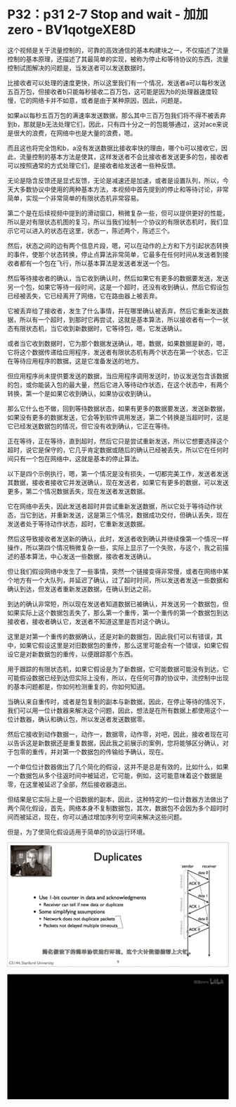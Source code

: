 # P32：p31 2-7 Stop and wait - 加加zero - BV1qotgeXE8D

这个视频是关于流量控制的，可靠的高效通信的基本构建块之一，不仅描述了流量控制的基本原理，还描述了其最简单的实现，被称为停止和等待协议的东西，流量控制试图解决的问题是，当发送者可以发送数据时。

比接收者可以处理的速度更快，所以这里我们有一个情况，发送者a可以每秒发送五百万包，但接收者b只能每秒接收二百万包，这可能是因为b的处理器速度较慢，它的网络卡并不如意，或者是由于某种原因，因此，问题是。

如果a以每秒五百万包的满速率发送数据，那么其中三百万包我们将不得不被丢弃到b，那就是b无法处理它们，因此，只有四十分之一的包能够通过，这对ace来说是很大的浪费，在网络中也是大量的浪费，嗯。

而且这也将完全饱和b，a没有发送数据比接收率快的理由，哪个b可以接收它，因此，流量控制的基本方法是使其，这样发送者不会比接收者发送更多的包，接收者可以按照通常的方式处理它们，是接收者给发送者一些种反馈。

无论是隐含反馈还是显式反馈，无论是减速还是加速，或者是设置队列，所以，今天大多数协议中使用的两种基本方法，本视频中首先提到的停止和等待讨论，非常简单，实现一个非常简单的有限状态机非常容易。

第二个是在后续视频中提到的滑动窗口，稍微复杂一些，但可以提供更好的性能，所以是对有限状态机图的复习，所以当我们绘制一个协议的有限状态机时，我们显示它可以进入的状态在这里，状态一，陈述两个，陈述三个。

然后，状态之间的边有两个信息片段，嗯，可以在动作的上方和下方引起状态转换的事件，使那个状态转换，停止点算法非常简单，它最多在任何时间从发送者到接收者都有一个包在飞行，所以基本算法是发送者发送一个包。

然后等待接收者的确认，当它收到确认时，然后如果它有更多的数据要发送，发送另一个包，如果它等待一段时间，这是一个超时，还没有收到确认，然后它假设包已经被丢失，它已经离开了网络，它在路由器上被丢弃。

它被丢弃给了接收者，发生了什么事情，并在哪里确认被丢弃，然后它重新发送数据，所以有一个超时，到那时它再尝试，这就是基本算法，所以接收者有一个一状态有限状态机，当它收到新数据时，它等待包，嗯，它发送确认。

或者当它收到数据时，它为那个数据发送确认，嗯，数据，如果数据是新的，嗯，它将这个数据传递给应用程序，发送者有限状态机有两个状态在第一个状态，它正在等待应用程序的数据，这是它准备发送的地方。

但应用程序尚未提供要发送的数据，当应用程序调用发送时，协议发送包含该数据的包，或你能装入包的最大量，然后它进入等待动作状态，在这个状态中，有两个转换，第一个是如果它收到确认，如果协议收到确认。

那么它什么也不做，回到等待数据状态，如果有更多的数据要发送，发送新数据，如果没有更多的数据发送，它会等到软件调用发送，第二个转换是当超时时，这是它已经发送数据包的情况，但它没有收到确认，它正在等待。

正在等待，正在等待，直到超时，然后它只是尝试重新发送，所以它想要选择这个超时，说它是保守的，它几乎肯定数据或随后的确认已经被丢失，所以它在任何时间只有一个包在网络中，这就是基本的停止算法。

以下是四个示例执行，嗯，第一个情况是没有损失，一切都完美工作，发送者发送其数据，接收者接收它并发送确认，现在发送者，如果它有更多的数据，可以发送更多，第二个情况数据丢失，现在发送者发送数据。

它在网络中丢失，因此发送者超时并尝试重新发送数据，所以它处于等待动作状态，当它到达，并重新发送，这是第三个情况，数据成功交付，但确认丢失，现在发送者处于等待动作状态，超时，它重新发送数据。

然后这导致接收者发送新的确认，此时，发送者收到确认并继续像第一个情况一样操作，所以第四个情况稍微复杂一些，实际上显示了一个失败，与这个，我之前描述的基本算法，中心发送一些数据，接收者发送确认。

但让我们假设网络中发生了一些事情，突然一个链接变得非常慢，或者在网络中某个地方有一个大队列，并延迟了确认，过了超时时间，所以发送者发送一些数据和确认到达，但发送者重新发送数据，在确认到达之前。

到达的确认非常短，所以现在发送者知道数据已被确认，并发送另一个数据包，但如果实际上这个数据包丢失了，那么第一个重传，第一个重传的第一个数据包到达接收者，接收者确认它，发送者不知道这里是否对这个确认。

这里是对第一个重传的数据确认，还是对新的数据包，因此我们可以有错误，其中，如果它假设这里是对旧数据包的重传，那么这里可能会有一个错误，如果它假设它是对新数据包的重传，以便跟踪那个东西。

用于跟踪的有限状态机，如果它假设是为了新数据，它可能数据可能没有到达，它可能假设数据已经到达但实际上没有，所以，在任何可靠的协议中，流控制中出现的基本问题都是，你如何检测重复的，你如何知道。

当确认来自重传时，或者是包复制的副本与新数据，因此，在停止等待的情况下，我们可以用一位计数器来解决这个问题，因此，想法是在所有数据上都使用这个一位计数器，确认和确认包，所以发送者发送数据零。

然后它接收到动作数据一，动作一，数据零，动作零，对吧，因此，接收者现在可以告诉这是新数据还是重复数据，因此我之前展示的案例，您将能够区分确认，对于包零的重传，并对第一个数据包的传输给予确认，现在。

一个单位位计数器做出了几个简化的假设，这并不是总是有效的，比如什么，如果一个数据包从多个往返时间中被延迟，它可能，例如，这可能意味着这个数据是零，在这里被延迟了全部，然后接收器退出。

但结果是它实际上是一个旧数据的副本，因此，这种特定的一位计数器方法做出了两个简化假设，首先，网络本身不复制数据包，其次，数据包不会因为多个超时时间而被延迟，现在，你可以通过增加序列号空间来解决这些问题。

但是，为了使简化假设适用于简单的协议运行环境。

![](img/d9b035eadbd0734adbffc9f5cf96fe6f_1.png)

![](img/d9b035eadbd0734adbffc9f5cf96fe6f_2.png)